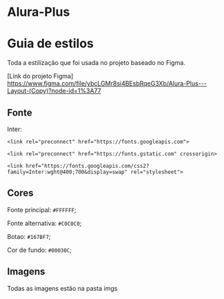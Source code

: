 # Alura-Plus

# Guia de estilos

Toda a estilização que foi usada no projeto baseado no Figma.

[Link do projeto Figma] https://www.figma.com/file/ybcLGMr8si4BEsbRqeG3Xb/Alura-Plus---Layout-(Copy)?node-id=1%3A77

## Fonte

Inter:

    <link rel="preconnect" href="https://fonts.googleapis.com">
    
    <link rel="preconnect" href="https://fonts.gstatic.com" crossorigin>
    
    <link href="https://fonts.googleapis.com/css2?family=Inter:wght@400;700&display=swap" rel="stylesheet">

## Cores

Fonte principal: `#FFFFFF`;

Fonte alternativa: `#C0C0C0`;

Botao: `#167BF7`;

Cor de fundo: `#00030C`;

## Imagens

Todas as imagens estão na pasta imgs
